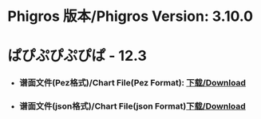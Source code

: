 
# Phigros 版本/Phigros Version:  3.10.0

# __ぱぴぷぴぷぴぱ - 12.3__

- ### __谱面文件(Pez格式)/Chart File(Pez Format):  [下载/Download](https://github.com/Po6647A/PAR/releases/download/3.10.0/0)__

- ### __谱面文件(json格式)/Chart File(json Format)[下载/Download](https://github.com/Po6647A/PAR/releases/download/3.10.0/775.json)__


